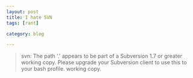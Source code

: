```yaml
---
layout: post
title: I hate SVN
tags: [rant]

category: blog

---
```


> svn: The path '.' appears to be part of a Subversion 1.7 or greater working copy.
> Please upgrade your Subversion client to use this to your bash profile. working copy.
